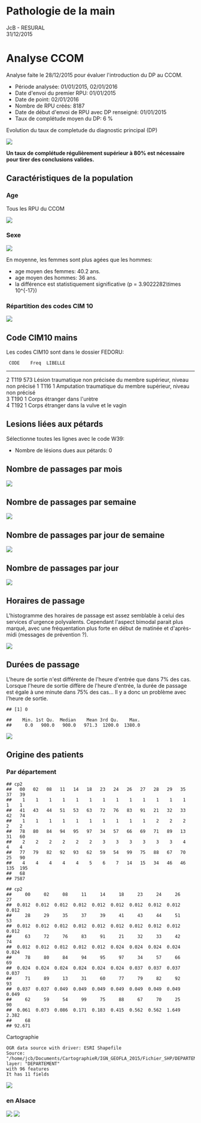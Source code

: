 # Pathologie de la main
JcB - RESURAL  
31/12/2015  

Analyse CCOM
============

Analyse faite le 28/12/2015 pour évaluer l'introduction du DP au CCOM.



- Période analysée: 01/01/2015, 02/01/2016
- Date d'envoi du premier RPU: 01/01/2015
- Date de point: 02/01/2016
- Nombre de RPU créés: 8187
- Date de début d'envoi de RPU avec DP renseigné: 01/01/2015
- Taux de complétude moyen du DP: 6 %

Evolution du taux de completude du diagnostic principal (DP)

![](mains_files/figure-html/unnamed-chunk-2-1.png) 

__Un taux de complétude régulièrement supérieur à 80% est nécessaire pour tirer des conclusions valides.__

Caractéristiques de la population
-------------------------------------------------------

### Age



Tous les RPU du CCOM

![](mains_files/figure-html/unnamed-chunk-4-1.png) 


### Sexe

![](mains_files/figure-html/unnamed-chunk-5-1.png) 

En moyenne, les femmes sont plus agées que les hommes:

- age moyen des femmes: 40.2 ans.
- age moyen des hommes: 36 ans.
- la différence est statistiquement significative (p = 3.9022282\times 10^{-17})

### Répartition des codes CIM 10

![](mains_files/figure-html/unnamed-chunk-7-1.png) 

Code CIM10 mains
----------------
Les codes CIM10 sont dans le dossier FEDORU:

     CODE    Freq  LIBELLE                                                                 
---  -----  -----  ------------------------------------------------------------------------
2    T119     573  Lésion traumatique non précisée du membre supérieur, niveau non précisé 
1    T116       1  Amputation traumatique du membre supérieur, niveau non précisé          
3    T190       1  Corps étranger dans l'urètre                                            
4    T192       1  Corps étranger dans la vulve et le vagin                                

Lesions liées aux pétards
-------------------------

Sélectionne toutes les lignes avec le code W39:



- Nombre de lésions dues aux pétards: 0

Nombre de passages par mois
---------------------------
![](mains_files/figure-html/unnamed-chunk-10-1.png) 

Nombre de passages par semaine
-------------------------------
![](mains_files/figure-html/unnamed-chunk-11-1.png) 

Nombre de passages par jour de semaine
--------------------------------------
![](mains_files/figure-html/unnamed-chunk-12-1.png) 

Nombre de passages par jour
---------------------------
![](mains_files/figure-html/unnamed-chunk-13-1.png) 



Horaires de passage
-------------------

L'histogramme des horaires de passage est assez semblable à celui des services d'urgence polyvalents. Cependant l'aspect bimodal parait plus marqué, avec une fréquentation plus forte en début de matinée et d'après-midi (messages de prévention ?).

![](mains_files/figure-html/unnamed-chunk-14-1.png) 


Durées de passage
-----------------

L'heure de sortie n'est différente de l'heure d'entrée que dans 7% des cas. Lorsque l'heure de sortie diffère de l'heure d'entrée, la durée de passage est égale à une minute dans 75% des cas... Il y a donc un problème avec l'heure de sortie.


```
## [1] 0
```

```
##    Min. 1st Qu.  Median    Mean 3rd Qu.    Max. 
##     0.0   900.0   900.0   971.3  1200.0  1380.0
```

![](mains_files/figure-html/unnamed-chunk-15-1.png) 

Origine des patients
--------------------

### Par département


```
## cp2
##   00   02   08   11   14   18   23   24   26   27   28   29   35   37   39 
##    1    1    1    1    1    1    1    1    1    1    1    1    1    1    1 
##   41   43   44   51   53   63   72   76   83   91   21   32   33   42   74 
##    1    1    1    1    1    1    1    1    1    1    2    2    2    2    2 
##   78   80   84   94   95   97   34   57   66   69   71   89   13   31   60 
##    2    2    2    2    2    2    3    3    3    3    3    3    4    4    4 
##   77   79   82   92   93   62   59   54   99   75   88   67   70   25   90 
##    4    4    4    4    4    5    6    7   14   15   34   46   46  135  195 
##   68 
## 7587
```

```
## cp2
##     00     02     08     11     14     18     23     24     26     27 
##  0.012  0.012  0.012  0.012  0.012  0.012  0.012  0.012  0.012  0.012 
##     28     29     35     37     39     41     43     44     51     53 
##  0.012  0.012  0.012  0.012  0.012  0.012  0.012  0.012  0.012  0.012 
##     63     72     76     83     91     21     32     33     42     74 
##  0.012  0.012  0.012  0.012  0.012  0.024  0.024  0.024  0.024  0.024 
##     78     80     84     94     95     97     34     57     66     69 
##  0.024  0.024  0.024  0.024  0.024  0.024  0.037  0.037  0.037  0.037 
##     71     89     13     31     60     77     79     82     92     93 
##  0.037  0.037  0.049  0.049  0.049  0.049  0.049  0.049  0.049  0.049 
##     62     59     54     99     75     88     67     70     25     90 
##  0.061  0.073  0.086  0.171  0.183  0.415  0.562  0.562  1.649  2.382 
##     68 
## 92.671
```

Cartographie

```
OGR data source with driver: ESRI Shapefile 
Source: "/home/jcb/Documents/CartographieR/IGN_GEOFLA_2015/Fichier_SHP/DEPARTEMENT", layer: "DEPARTEMENT"
with 96 features
It has 11 fields
```

![](mains_files/figure-html/unnamed-chunk-17-1.png) 


### en Alsace

![](mains_files/figure-html/unnamed-chunk-18-1.png) ![](mains_files/figure-html/unnamed-chunk-18-2.png) 

